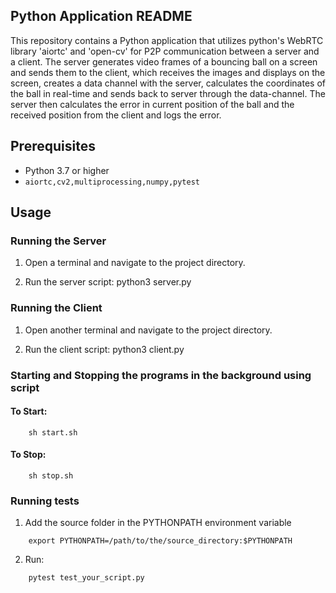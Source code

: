 ## Python Application README

This repository contains a Python application that utilizes python's WebRTC library 'aiortc' and 'open-cv' for P2P communication between a server and a client. The server generates video frames of a bouncing ball on a screen and sends them to the client, which receives the images and displays on the screen, creates a data channel with the server, calculates the coordinates of the ball in real-time and sends back to server through the data-channel. The server then calculates the error in current position of the ball and the received position from the client and logs the error.

## Prerequisites

- Python 3.7 or higher
- `aiortc,cv2,multiprocessing,numpy,pytest`

## Usage

### Running the Server

1. Open a terminal and navigate to the project directory.

2. Run the server script:
    python3 server.py

### Running the Client

1. Open another terminal and navigate to the project directory.

2. Run the client script:
    python3 client.py

### Starting and Stopping the programs in the background using script
#### To Start:
```
    sh start.sh
```
#### To Stop:
```
    sh stop.sh
```
### Running tests

1. Add the source folder in the PYTHONPATH environment variable
```
    export PYTHONPATH=/path/to/the/source_directory:$PYTHONPATH
```
2. Run:
```
    pytest test_your_script.py
```